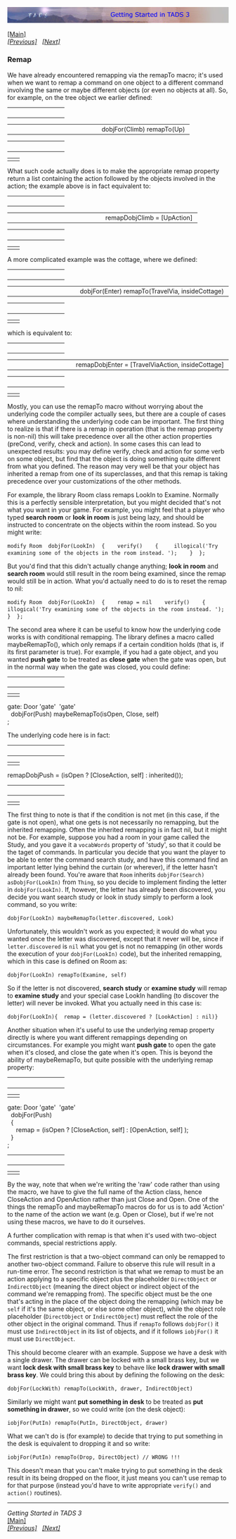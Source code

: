 ---
---
<div class="topbar">

[<img src="topbar.jpg" data-border="0" />](index.html)

</div>

<div class="main">

[\[Main\]](index.html)  
*[\[Previous\]](precond.html)   [\[Next\]](messages.html)*

### Remap

We have already encountered remapping via the remapTo macro; it's used
when we want to remap a command on one object to a different command
involving the same or maybe different objects (or even no objects at
all). So, for example, on the tree object we earlier defined:

<table data-border="0" data-cellpadding="0" data-cellspacing="0">
<colgroup>
<col style="width: 50%" />
<col style="width: 50%" />
</colgroup>
<tbody>
<tr data-valign="TOP">
<td width="51"></td>
<td> <br />
</td>
</tr>
</tbody>
</table>

<table data-border="0" data-cellpadding="0" data-cellspacing="0">
<colgroup>
<col style="width: 50%" />
<col style="width: 50%" />
</colgroup>
<tbody>
<tr data-valign="TOP">
<td width="51"></td>
<td>dobjFor(Climb) remapTo(Up) <br />
</td>
</tr>
</tbody>
</table>

<table data-border="0" data-cellpadding="0" data-cellspacing="0">
<colgroup>
<col style="width: 50%" />
<col style="width: 50%" />
</colgroup>
<tbody>
<tr data-valign="TOP">
<td width="51"></td>
<td> <br />
</td>
</tr>
</tbody>
</table>

|     |     |
|-----|-----|
|     |     |

What such code actually does is to make the appropriate remap property
return a list containing the action followed by the objects involved in
the action; the example above is in fact equivalent to:  

<table data-border="0" data-cellpadding="0" data-cellspacing="0">
<colgroup>
<col style="width: 50%" />
<col style="width: 50%" />
</colgroup>
<tbody>
<tr data-valign="TOP">
<td width="51"></td>
<td> <br />
</td>
</tr>
</tbody>
</table>

<table data-border="0" data-cellpadding="0" data-cellspacing="0">
<colgroup>
<col style="width: 50%" />
<col style="width: 50%" />
</colgroup>
<tbody>
<tr data-valign="TOP">
<td width="51"></td>
<td>remapDobjClimb = [UpAction] <br />
</td>
</tr>
</tbody>
</table>

<table data-border="0" data-cellpadding="0" data-cellspacing="0">
<colgroup>
<col style="width: 50%" />
<col style="width: 50%" />
</colgroup>
<tbody>
<tr data-valign="TOP">
<td width="51"></td>
<td> <br />
</td>
</tr>
</tbody>
</table>

|     |     |
|-----|-----|
|     |     |

A more complicated example was the cottage, where we defined:  

<table data-border="0" data-cellpadding="0" data-cellspacing="0">
<colgroup>
<col style="width: 50%" />
<col style="width: 50%" />
</colgroup>
<tbody>
<tr data-valign="TOP">
<td width="51"></td>
<td> <br />
</td>
</tr>
</tbody>
</table>

<table data-border="0" data-cellpadding="0" data-cellspacing="0">
<colgroup>
<col style="width: 50%" />
<col style="width: 50%" />
</colgroup>
<tbody>
<tr data-valign="TOP">
<td width="51"></td>
<td>dobjFor(Enter) remapTo(TravelVia, insideCottage) <br />
</td>
</tr>
</tbody>
</table>

<table data-border="0" data-cellpadding="0" data-cellspacing="0">
<colgroup>
<col style="width: 50%" />
<col style="width: 50%" />
</colgroup>
<tbody>
<tr data-valign="TOP">
<td width="51"></td>
<td> <br />
</td>
</tr>
</tbody>
</table>

|     |     |
|-----|-----|
|     |     |

which is equivalent to:  

<table data-border="0" data-cellpadding="0" data-cellspacing="0">
<colgroup>
<col style="width: 50%" />
<col style="width: 50%" />
</colgroup>
<tbody>
<tr data-valign="TOP">
<td width="51"></td>
<td> <br />
</td>
</tr>
</tbody>
</table>

<table data-border="0" data-cellpadding="0" data-cellspacing="0">
<colgroup>
<col style="width: 50%" />
<col style="width: 50%" />
</colgroup>
<tbody>
<tr data-valign="TOP">
<td width="51"></td>
<td>remapDobjEnter = [TravelViaAction, insideCottage] <br />
</td>
</tr>
</tbody>
</table>

<table data-border="0" data-cellpadding="0" data-cellspacing="0">
<colgroup>
<col style="width: 50%" />
<col style="width: 50%" />
</colgroup>
<tbody>
<tr data-valign="TOP">
<td width="51"></td>
<td> <br />
</td>
</tr>
</tbody>
</table>

|     |     |
|-----|-----|
|     |     |

Mostly, you can use the remapTo macro without worrying about the
underlying code the compiler actually sees, but there are a couple of
cases where understanding the underlying code can be important. The
first thing to realize is that if there is a remap in operation (that is
the remap property is non-nil) this will take precedence over all the
other action properties (preCond, verify, check and action). In some
cases this can lead to unexpected results: you may define verify, check
and action for some verb on some object, but find that the object is
doing something quite different from what you defined. The reason may
very well be that your object has inherited a remap from one of its
superclasses, and that this remap is taking precedence over your
customizations of the other methods.  
  
For example, the library Room class remaps LookIn to Examine. Normally
this is a perfectly sensible interpretation, but you might decided
that's not what you want in your game. For example, you might feel that
a player who typed **search room** or **look in room** is just being
lazy, and should be instructed to concentrate on the objects within the
room instead. So you might write:  

    modify Room  dobjFor(LookIn)  {    verify()    {     illogical('Try examining some of the objects in the room instead. ');    }  };

But you'd find that this didn't actually change anything; **look in
room** and **search room** would still result in the room being
examined, since the remap would still be in action. What you'd actually
need to do is to reset the remap to nil:  

    modify Room  dobjFor(LookIn)  {    remap = nil    verify()    {     illogical('Try examining some of the objects in the room instead. ');    }  };

The second area where it can be useful to know how the underlying code
works is with conditional remapping. The library defines a macro called
maybeRemapTo(), which only remaps if a certain condition holds (that is,
if its first parameter is true). For example, if you had a gate object,
and you wanted **push gate** to be treated as **close gate** when the
gate was open, but in the normal way when the gate was closed, you could
define:  

<table data-border="0" data-cellpadding="0" data-cellspacing="0">
<colgroup>
<col style="width: 50%" />
<col style="width: 50%" />
</colgroup>
<tbody>
<tr data-valign="TOP">
<td width="51"></td>
<td> <br />
</td>
</tr>
</tbody>
</table>

|     |     |
|-----|-----|
|     |     |

gate: Door 'gate'  'gate'  
  dobjFor(Push) maybeRemapTo(isOpen, Close, self)  
;  

The underlying code here is in fact:   

</div>

<table data-border="0" data-cellpadding="0" data-cellspacing="0">
<colgroup>
<col style="width: 50%" />
<col style="width: 50%" />
</colgroup>
<tbody>
<tr data-valign="TOP">
<td width="51"></td>
<td> <br />
</td>
</tr>
</tbody>
</table>

|     |     |
|-----|-----|
|     |     |

remapDobjPush = (isOpen ? \[CloseAction, self\] : inherited());  

<table data-border="0" data-cellpadding="0" data-cellspacing="0">
<colgroup>
<col style="width: 50%" />
<col style="width: 50%" />
</colgroup>
<tbody>
<tr data-valign="TOP">
<td width="51"></td>
<td> <br />
</td>
</tr>
</tbody>
</table>

|     |     |
|-----|-----|
|     |     |

The first thing to note is that if the condition is not met (in this
case, if the gate is not open), what one gets is not necessarily no
remapping, but the inherited remapping. Often the inherited remapping is
in fact nil, but it might not be. For example, suppose you had a room in
your game called the Study, and you gave it a `vocabWords` property of
'study', so that it could be the taget of commands. In particular you
decide that you want the player to be able to enter the command search
study, and have this command find an important letter lying behind the
curtain (or wherever), if the letter hasn't already been found. You're
aware that `Room` inherits `dobjFor(Search) asDobjFor(LookIn)` from
`Thing`, so you decide to implement finding the letter in
`dobjFor(LookIn)`. If, however, the letter has already been discovered,
you decide you want search study or look in study simply to perform a
look command, so you write:

    dobjFor(LookIn) maybeRemapTo(letter.discovered, Look)

Unfortunately, this wouldn't work as you expected; it would do what you
wanted once the letter was discovered, except that it never will be,
since if `letter.discovered` is `nil` what you get is not no remapping
(in other words the execution of your `dobjFor(LookIn)` code), but the
inherited remapping, which in this case is defined on Room as:

    dobjFor(LookIn) remapTo(Examine, self) 

So if the letter is not discovered, **search study** or **examine
study** will remap to **examine study** and your special case LookIn
handling (to discover the letter) will never be invoked. What you
actually need in this case is:

    dobjFor(LookIn){  remap = (letter.discovered ? [LookAction] : nil)} 

  
Another situation when it's useful to use the underlying remap property
directly is where you want different remappings depending on
circumstances. For example you might want **push gate** to open the gate
when it's closed, and close the gate when it's open. This is beyond the
ability of maybeRemapTo, but quite possible with the underlying remap
property:  

<table data-border="0" data-cellpadding="0" data-cellspacing="0">
<colgroup>
<col style="width: 50%" />
<col style="width: 50%" />
</colgroup>
<tbody>
<tr data-valign="TOP">
<td width="51"></td>
<td> <br />
</td>
</tr>
</tbody>
</table>

|     |     |
|-----|-----|
|     |     |

gate: Door 'gate'  'gate'  
  dobjFor(Push)   
  {  
     remap = (isOpen ? \[CloseAction, self\] : \[OpenAction, self\] );  
  }  
;  

<table data-border="0" data-cellpadding="0" data-cellspacing="0">
<colgroup>
<col style="width: 50%" />
<col style="width: 50%" />
</colgroup>
<tbody>
<tr data-valign="TOP">
<td width="51"></td>
<td> <br />
</td>
</tr>
</tbody>
</table>

|     |     |
|-----|-----|
|     |     |

By the way, note that when we're writing the 'raw' code rather than
using the macro, we have to give the full name of the Action class,
hence CloseAction and OpenAction rather than just Close and Open. One of
the things the remapTo and maybeRemapTo macros do for us is to add
'Action' to the name of the action we want (e.g. Open or Close), but if
we're not using these macros, we have to do it ourselves.

A further complication with remap is that when it's used with two-object
commands, special restrictions apply.

The first restriction is that a two-object command can only be remapped
to another two-object command. Failure to observe this rule will result
in a run-time error. The second restriction is that what we remap to
must be an action applying to a specific object plus the placeholder
`DirectObject` or `IndirectObject` (meaning the direct object or
indirect object of the command we're remapping from). The specific
object must be the one that's acting in the place of the object doing
the remapping (which may be `self` if it's the same object, or else some
other object), while the object role placeholder (`DirectObject` or
`IndirectObject`) must reflect the role of the other object in the
original command. Thus if `remapTo` follows `dobjFor()` it must use
`IndirectObject` in its list of objects, and if it follows `iobjFor()`
it must use `DirectObject`.

This should become clearer with an example. Suppose we have a desk with
a single drawer. The drawer can be locked with a small brass key, but we
want **lock desk with small brass key** to behave like **lock drawer
with small brass key**. We could bring this about by defining the
following on the desk:

    dobjFor(LockWith) remapTo(LockWith, drawer, IndirectObject)

Similarly we might want **put something in desk** to be treated as **put
something in drawer**, so we could write (on the desk object):

    iobjFor(PutIn) remapTo(PutIn, DirectObject, drawer)

What we can't do is (for example) to decide that trying to put something
in the desk is equivalent to dropping it and so write:

    iobjFor(PutIn) remapTo(Drop, DirectObject) // WRONG !!!

This doesn't mean that you can't make trying to put something in the
desk result in its being dropped on the floor, it just means you can't
use remap to for that purpose (instead you'd have to write appropriate
`verify()` and `action()` routines).  

------------------------------------------------------------------------

*Getting Started in TADS 3*  
[\[Main\]](index.html)  
*[\[Previous\]](precond.html)   [\[Next\]](messages.html)*
